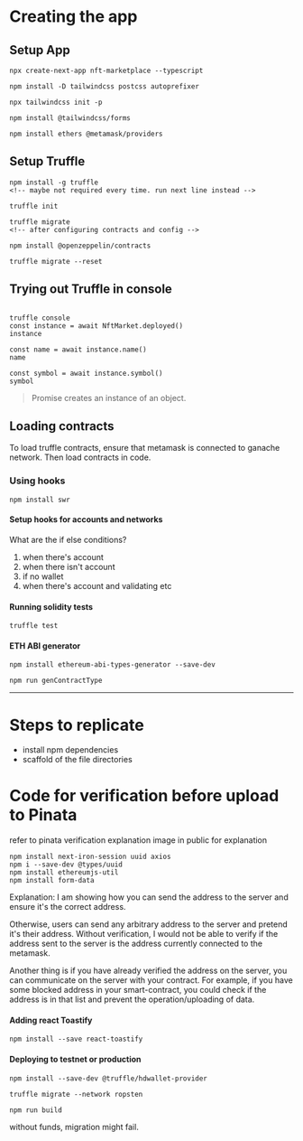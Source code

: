 # Creating the app
## Setup App
```
npx create-next-app nft-marketplace --typescript

npm install -D tailwindcss postcss autoprefixer

npx tailwindcss init -p 

npm install @tailwindcss/forms

npm install ethers @metamask/providers
```

## Setup Truffle
```
npm install -g truffle
<!-- maybe not required every time. run next line instead -->

truffle init

truffle migrate
<!-- after configuring contracts and config -->

npm install @openzeppelin/contracts

truffle migrate --reset

```

## Trying out Truffle in console

```

truffle console
const instance = await NftMarket.deployed()
instance

const name = await instance.name()
name

const symbol = await instance.symbol()
symbol

```

> Promise creates an instance of an object.

## Loading contracts
To load truffle contracts, ensure that metamask is connected to ganache network.
Then load contracts in code.

### Using hooks
```
npm install swr
```

#### Setup hooks for accounts and networks
What are the if else conditions?
1) when there's account
2) when there isn't account
3) if no wallet
4) when there's account and validating
etc

#### Running solidity tests
```
truffle test
```

#### ETH ABI generator
```
npm install ethereum-abi-types-generator --save-dev

npm run genContractType
```

---

# Steps to replicate
- install npm dependencies
- scaffold of the file directories

# Code for verification before upload to Pinata
refer to pinata verification explanation image in public for explanation
```
npm install next-iron-session uuid axios
npm i --save-dev @types/uuid
npm install ethereumjs-util
npm install form-data
```

Explanation:
I am showing how you can send the address to the server and ensure it's the correct address.

Otherwise, users can send any arbitrary address to the server and pretend it's their address. Without verification, I would not be able to verify if the address sent to the server is the address currently connected to the metamask.

Another thing is if you have already verified the address on the server, you can communicate on the server with your contract. For example, if you have some blocked address in your smart-contract, you could check if the address is in that list and prevent the operation/uploading of data.


#### Adding react Toastify
```
npm install --save react-toastify
```

#### Deploying to testnet or production
```
npm install --save-dev @truffle/hdwallet-provider

truffle migrate --network ropsten

npm run build
```
without funds, migration might fail.
